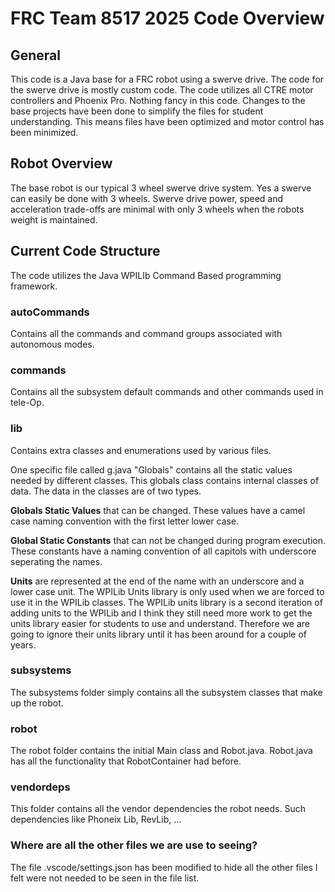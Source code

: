 # FRC Team 8517 2025 Code Overview
## General
This code is a Java base for a FRC robot using a swerve drive. The code for the swerve drive is mostly custom code.
The code utilizes all CTRE motor controllers and Phoenix Pro. Nothing fancy in this code.
Changes to the base projects have been done to simplify the files for student understanding. This means files have been optimized and motor control has been minimized.

## Robot Overview
The base robot is our typical 3 wheel swerve drive system. Yes a swerve can easily be done with 3 wheels. 
Swerve drive power, speed and acceleration trade-offs are minimal with only 3 wheels when the robots weight is maintained.

## Current Code Structure
The code utilizes the Java WPILIb Command Based programming framework. 
### autoCommands
Contains all the commands and command groups associated with autonomous modes.
### commands
Contains all the subsystem default commands and other commands used in tele-Op.
### lib
Contains extra classes and enumerations used by various files.
<p>
One specific file called g.java "Globals" contains all the static values needed by different classes.
This globals class contains internal classes of data. The data in the classes are of two types.
</p>
<p>
<b>Globals Static Values</b> that can be changed. These values have a camel case naming convention with the first letter lower case.
</p>
<p>
<b>Global Static Constants</b> that can not be changed during program execution. These constants have a naming convention of all capitols with underscore seperating the names.</p>

<p><b>Units</b> are represented at the end of the name with an underscore and a lower case unit. The WPILib Units library is only used when we are forced to use it in the WPILib classes. The WPILib units library is a second iteration of adding units to the WPILib and I think they still need more work to get the units library easier for students to use and understand. Therefore we are going to ignore their units library until it has been around for a couple of years.</p>

### subsystems
The subsystems folder simply contains all the subsystem classes that make up the robot. 

### robot
The robot folder contains the initial Main class and Robot.java. Robot.java has all the functionality that RobotContainer had before. 

### vendordeps
This folder contains all the vendor dependencies the robot needs. Such dependencies like Phoneix Lib, RevLib, ...

### Where are all the other files we are use to seeing?
The file .vscode/settings.json has been modified to hide all the other files I felt were not needed to be seen in the file list.


